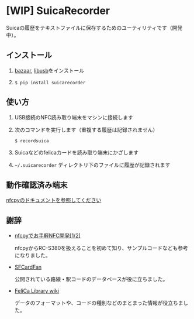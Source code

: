 [WIP] SuicaRecorder
===================

Suicaの履歴をテキストファイルに保存するためのユーティリティです（開発中）。

インストール
----------

1. [bazaar](http://bazaar.canonical.com/), [libusb](http://libusb.info)をインストール

2. `$ pip install suicarecorder`


使い方
-----

1. USB接続のNFC読み取り端末をマシンに接続します

2. 次のコマンドを実行します（重複する履歴は記録されません）

    ```shell
    $ recordsuica
    ```

3. Suicaなどのfelicaカードを読み取り端末にかざします

4. `~/.suicarecorder` ディレクトリ下のファイルに履歴が記録されます


動作確認済み端末
-------------

[nfcpyのドキュメントを参照してください](https://nfcpy.readthedocs.org/en/latest/overview.html#supported-hardware)


謝辞
---

* [nfcpyでお手軽NFC開発[1/2]](http://techblog.qoncept.jp/?p=165)

    nfcpyからRC-S380を扱えることを初めて知り、サンプルコードなども参考になりました。

* [SFCardFan](http://www.denno.net/SFCardFan/index.php)

    公開されている路線・駅コードのデータベースが役に立ちました。

* [FeliCa Library wiki](http://sourceforge.jp/projects/felicalib/wiki/suica)

    データのフォーマットや、コードの種別などのまとまった情報が役立ちました。

